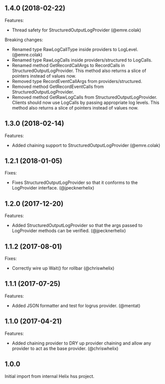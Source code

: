 ## 1.4.0 (2018-02-22)
Features:
- Thread safety for StructuredOutputLogProvider (@emre.colak)

Breaking changes:
- Renamed type RawLogCallType inside providers to LogLevel. (@emre.colak)
- Renamed type RawLogCalls inside providers/structured to LogCalls.
- Renamed method GetRecordCallArgs to RecordCalls in StructuredOutputLogProvider. This method also returns a slice of pointers instead of values now.
- Removed type RecordEventCallArgs from providers/structured.
- Removed method GetRecordEventCalls from StructuredOutputLogProvider.
- Removed method GetRawLogCalls from StructuredOutputLogProvider. Clients should now use LogCalls by passing appropriate log levels. This method also returns a slice of pointers instead of values now.

## 1.3.0 (2018-02-14)
Features:
- Added chaining support to StructuredOutputLogProvider (@emre.colak)

## 1.2.1 (2018-01-05)
Fixes:
- Fixes StructuredOutputLogProvider so that it conforms to the LogProvider interface. (@jpecknerhelix)

## 1.2.0 (2017-12-20)
Features:
- Added StructuredOutputLogProvider so that the args passed to LogProvider methods can be verified. (@jpecknerhelix)

## 1.1.2 (2017-08-01)
Fixes:
- Correctly wire up Wait() for rollbar (@chriswhelix)

## 1.1.1 (2017-07-25)
Features:
- Added JSON formatter and test for logrus provider. (@mentat)

## 1.1.0 (2017-04-21)
Features:
- Added chaining provider to DRY up provider chaining and allow any provider to act as the base provider. (@chriswhelix)

## 1.0.0
Initial import from internal Helix hss project.
